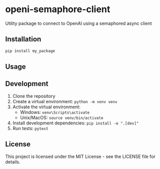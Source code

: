 # openi-semaphore-client
Utility package to connect to OpenAI using a semaphored async client
## Installation
```bash
pip install my_package
```

## Usage


## Development

1. Clone the repository
2. Create a virtual environment: `python -m venv venv`
3. Activate the virtual environment:
   - Windows: `venv\Scripts\activate`
   - Unix/MacOS: `source venv/bin/activate`
4. Install development dependencies: `pip install -e ".[dev]"`
5. Run tests: `pytest`

## License

This project is licensed under the MIT License - see the LICENSE file for details.
